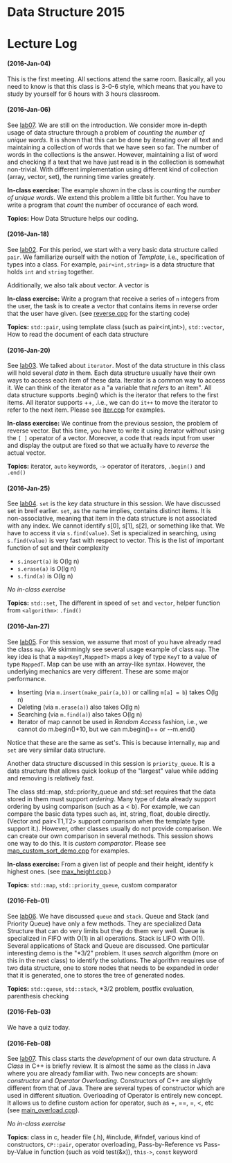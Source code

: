 # Data Structure 2015

# Lecture Log

#### (2016-Jan-04) 
This is the first meeting. All sections attend the same room. Basically, all you need to know is that this class is 3-0-6 style, which means that you have to study by yourself for 6 hours with 3 hours classroom.

#### (2016-Jan-06)
See [lab07](lab01). We are still on the introduction. We consider more in-depth usage of data structure through a problem of _counting the number of unique words_. It is shown that this can be done by iterating over all text and maintaining a collection of words that we have seen so far. The number of words in the collections is the answer. However, maintaining a list of word and checking if a text that we have just read is in the collection is somewhat non-trivial. With different implementation using different kind of collection (array, vector, set), the running time varies greately. 

**In-class exercise:** The example shown in the class is counting _the number of unique words_. We extend this problem a little bit further. You have to write a program that _count_ the number of occurance of each word.

**Topics:** How Data Structure helps our coding.

#### (2016-Jan-18)
See [lab02](lab02). For this period, we start with a very basic data structure called `pair`. We familiarize ourself with the notion of _Template_, i.e., specification of types into a class. For example, `pair<int,string>` is a data structure that holds `int` and `string` together.

Additionally, we also talk about vector. A vector is 

**In-class exercise:** Write a program that receive a series of `n` integers from the user, the task is to create a vector that contains items in reverse order that the user have given. (see [reverse.cpp](lab02/exercise/reverse.cpp) for the starting code)

**Topics:** `std::pair`, using template class (such as pair<int,int>), `std::vector`, How to read the document of each data structure

#### (2016-Jan-20)
See [lab03](lab03). We talked about `iterator`. Most of the data structure in this class will hold several _data_ in them. Each data structure usually have their own ways to access each item of these data. Iterator is a common way to access it. We can think of the iterator as a "a variable that _refers_ to an item". All data structure supports .begin() which is the iterator that refers to the first items. All iterator supports ++, .i.e., we can do `it++` to move the iterator to refer to the next item. Please see [iter.cpp](lab03/iter.cpp) for examples.

**In-class exercise:** We continue from the previous session, the problem of reverse vector. But this time, you have to write it using iterator without using the `[ ]` operator of a vector.  Moreover, a code that reads input from user and display the output are fixed so that we actually have to _reverse_ the actual vector.

**Topics:** iterator, `auto` keywords, `->` operator of iterators, `.begin()` and `.end()`

#### (2016-Jan-25)
See [lab04](lab04). `set` is the key data structure in this session. We have discussed set in breif earlier. `set`, as the name implies, contains distinct items. It is non-associative, meaning that item in the data structure is not associated with any index. We cannot identify s[0], s[1], s[2], or something like that. We have to access it via `s.find(value)`. Set is specialized in searching, using `s.find(value)` is very fast with respect to vector. This is the list of important function of set and their complexity
- `s.insert(a)` is O(lg n)
- `s.erase(a)` is O(lg n)
- `s.find(a)` is O(lg n)
 

_No in-class exercise_

**Topics:** `std::set`, The different in speed of `set` and `vector`, helper function from `<algorithm>`: `.find()`

#### (2016-Jan-27) 
See [lab05](lab05). For this session, we assume that most of you have already read the class `map`. We skimmingly see several usage example of class `map`. The key idea is that a `map<KeyT,MappedT>` maps a key of type `KeyT` to a value of type `MappedT`. Map can be use with an array-like syntax. However, the underlying mechanics are very different. These are some major performance.
- Inserting (via `m.insert(make_pair(a,b))` or calling `m[a] = b`) takes O(lg n)
- Deleting (via `m.erase(a)`) also takes O(lg n)
- Searching (via `m.find(a)`) also takes O(lg n)
- Iterator of map cannot be used in _Random Access_ fashion, i.e., we cannot do m.begin()+10, but we can m.begin()++ or --m.end()

Notice that these are the same as set's. This is because internally, `map` and `set` are very similar data structure.

Another data structure discussed in this session is `priority_queue`. It is a data structure that allows quick lookup of the "largest" value while adding and removing is relatively fast.

The class std::map, std::priority_queue and std::set requires that the data stored in them must support _ordering_. Many type of data already support ordering by using comparison (such as a < b). For example, we can compare the basic data types such as, int, string, float, double directly. (Vector<T> and pair<T1,T2> support comparison when the template type support it.). However, other classes usually do not provide comparison. We can create our own comparison in several methods. This session shows one way to do this. It is _custom comparator_. Please see [map_custom_sort_demo.cpp](lab05/map_custom_sort_demo.cpp) for examples.

**In-class exercise:** From a given list of people and their height, identify k highest ones. (see [max_height.cpp](lab05/exercise/max_height.cpp).)

**Topics:** `std::map`, `std::priority_queue`, custom comparator

#### (2016-Feb-01)
See [lab06](lab06). We have discussed `queue` and `stack`. Queue and Stack (and Priority Queue) have only a few methods. They are specialized Data Structure that can do very limits but they do them very well. Queue is specialized in FIFO with O(1) in all operations. Stack is LIFO with O(1). Several applications of Stack and Queue are discussed. One particular interesting demo is the "*3/2" problem. It uses _search_ algorithm (more on this in the next class) to identify the solutions. The algorithm requires use of two data structure, one to store nodes that needs to be expanded in order that it is generated, one to stores the tree of generated nodes.

**Topics:** `std::queue`, `std::stack`, *3/2 problem, postfix evaluation, parenthesis checking

#### (2016-Feb-03)
We have a quiz today.

#### (2016-Feb-08)
See [lab07](lab07). This class starts the _development_ of our own data structure. A _Class_ in C++ is briefly review. It is almost the same as the class in Java where you are already familiar with. Two new concepts are shown: _constructor_ and _Operator Overloading_. Constructors of C++ are slightly different from that of Java. There are several types of constructor which are used in different situation. Overloading of Operator is entirely new concept. It allows us to define custom action for operator, such as +, ==, =, <, etc (see [main_overload.cpp](lab07/pair_demo/main_overload.cpp)).

_No in-class exercise_

**Topics:** class in c, header file (.h), #include, #ifndef, various kind of constructors, `CP::pair`, operator overloading, Pass-by-Reference vs Pass-by-Value in function (such as void test(&x)), `this->`, `const` keyword
